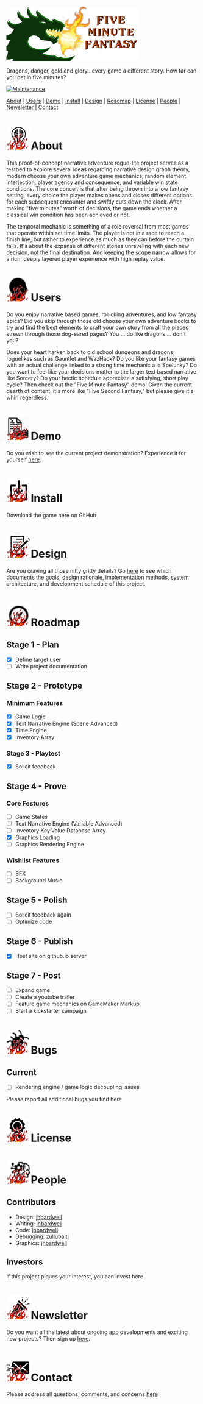![Five Minute Fantasy Project Read Me](/images/header.png)

Dragons, danger, gold and glory...every game a different story. 
How far can you get in five minutes?

[![Maintenance](https://img.shields.io/badge/Maintained-yes-green.svg)](https://github.com/jhbardwell/jhbardwell.github.io)

[About](#About) | [Users](#Users) | [Demo](#Demo) | [Install](#Install) | [Design](#Design) | [Roadmap](#Roadmap) | [License](#License) | [People](#People) | [Newsletter](#Newsletter) | [Contact](#Contact)

# ![About](/images/about.png)About 
This proof-of-concept narrative adventure rogue-lite project serves as a testbed to explore several ideas regarding narrative design graph theory, modern choose your own adventure game mechanics, random element interjection, player agency and consequence, and variable win state conditions. The core conceit is that after being thrown into a low fantasy setting, every choice the player makes opens and closes different options for each subsequent encounter and swiftly cuts down the clock. After making "five minutes" worth of decisions, the game ends whether a classical win condition has been achieved or not.
 
The temporal mechanic is something of a role reversal from most games that operate within set time limits. The player is not in a race to reach a finish line, but rather to experience as much as they can before the curtain falls. It's about the expanse of different stories unraveling with each new decision, not the final destination. And keeping the scope narrow allows for a rich, deeply layered player experience with high replay value.


# ![Users](/images/users.png)Users
Do you enjoy narrative based games, rollicking adventures, and low fantasy epics? Did you skip through those old choose your own adventure books to try and find the best elements to craft your own story from all the pieces strewn through those dog-eared pages? You ... do like dragons ... don't you?

Does your heart harken back to old school dungeons and dragons roguelikes such as Gauntlet and WazHack? Do you like your fantasy games with an actual challenge linked to a strong time mechanic a la Spelunky? Do you want to feel like your decisions matter to the larger text based narrative like Sorcery? Do your hectic schedule appreciate a satisfying, short play cycle? Then check out the "Five Minute Fantasy" demo! Given the current dearth of content, it's more like "Five Second Fantasy," but please give it a whirl regerdless.

# ![Demo](/images/demo.png)Demo
Do you wish to see the current project demonstration? Experience it for yourself [here](https://jhbardwell.github.io/project-fiveminutefantasy/index.html).

# ![Install](/images/install.png)Install
Download the game here on GitHub

# ![Design](/images/design.png)Design
Are you craving all those nitty gritty details? Go [here](https://jhbardwell.github.io/project-fiveminutefantasy/designdoc.html) to see which documents the goals, design rationale, implementation methods, system architecture, and development schedule of this project.

# ![Roadmap](/images/roadmap.png)Roadmap
## Stage 1 - Plan
- [X] Define target user
- [ ] Write project documentation

## Stage 2 - Prototype
### Minimum Features
- [X] Game Logic
- [X] Text Narrative Engine (Scene Advanced)
- [X] Time Engine
- [X] Inventory Array

### Stage 3 - Playtest
- [X] Solicit feedback

## Stage 4 - Prove
### Core Festures
- [ ] Game States
- [ ] Text Narrative Engine (Variable Advanced)
- [ ] Inventory Key:Value Database Array 
- [X] Graphics Loading
- [ ] Graphics Rendering Engine

### Wishlist Features
- [ ] SFX
- [ ] Background Music
        
## Stage 5 - Polish
- [ ] Solicit feedback again
- [ ] Optimize code

## Stage 6 - Publish
- [X] Host site on github.io server

## Stage 7 - Post
- [ ] Expand game
- [ ] Create a youtube trailer
- [ ] Feature game mechanics on GameMaker Markup
- [ ] Start a kickstarter campaign

# ![Bugs](/images/bugs.png)Bugs

## Current
- [ ] Rendering engine / game logic decoupling issues 

Please report all additional bugs you find here

# ![License](/images/license.png)License


# ![People](/images/people.png)People
## Contributors
- Design: [jhbardwell](https://github.com/jhbardwell)
- Writing: [jhbardwell](https://github.com/jhbardwell)
- Code: [jhbardwell](https://github.com/jhbardwel)
- Debugging: [zullubalti](https://www.fiverr.com/zullubalti/debug-your-html-css-javascript-code)
- Graphics: [jhbardwell](https://github.com/jhbardwell)
## Investors
If this project piques your interest, you can invest here

# ![Newsletter](/images/newsletter.png)Newsletter
Do you want all the latest about ongoing app developments and exciting new projects? Then sign up [here](https://jeffreybardwell.com/sendy/subscription?f=6x4w4Uh71014jJOESdfio6xcewae763pRAzSfj7irZuWdB8L8892O9A892xV6qp892juL1LRkvjEzZEC7oYmFBh5HYNmOw).

# ![Contact](/images/contact.png)Contact
Please address all questions, comments, and concerns [here](jhbardwell@gmail.com)
